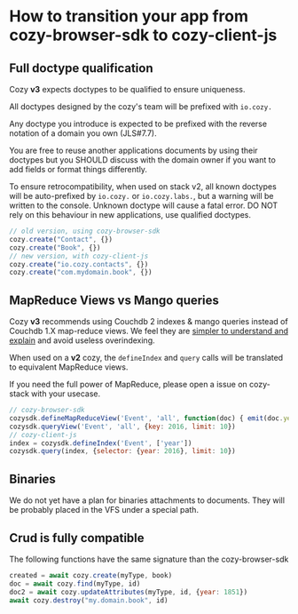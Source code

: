 # How to transition your app from cozy-browser-sdk to cozy-client-js

## Full doctype qualification

Cozy **v3** expects doctypes to be qualified to ensure uniqueness.

All doctypes designed by the cozy's team will be prefixed with `io.cozy.`

Any doctype you introduce is expected to be prefixed with the reverse notation of a domain you own (JLS#7.7).

You are free to reuse another applications documents by using their doctypes but you SHOULD discuss with the domain owner if you want to add fields or format things differently.

To ensure retrocompatibility, when used on stack v2, all known doctypes will be auto-prefixed by `io.cozy.` or `io.cozy.labs.`, but a warning will be written to the console. Unknown doctype will cause a fatal error. DO NOT rely on this behaviour in new applications, use qualified doctypes.


```javascript
// old version, using cozy-browser-sdk
cozy.create("Contact", {})
cozy.create("Book", {})
// new version, with cozy-client-js
cozy.create("io.cozy.contacts", {})
cozy.create("com.mydomain.book", {})
```

## MapReduce Views vs Mango queries

Cozy **v3** recommends using Couchdb 2 indexes & mango queries instead of Couchdb 1.X map-reduce views. We feel they are [simpler to understand and explain](http://cozy.github.io/cozy-browser-sdk/tutorial-mapreduce.html) and avoid useless overindexing.

When used on a **v2** cozy, the `defineIndex` and `query` calls will be translated to equivalent MapReduce views.

If you need the full power of MapReduce, please open a issue on cozy-stack with your usecase.

```javascript
// cozy-browser-sdk
cozysdk.defineMapReduceView('Event', 'all', function(doc) { emit(doc.year); })
cozysdk.queryView('Event', 'all', {key: 2016, limit: 10})
// cozy-client-js
index = cozysdk.defineIndex('Event', ['year'])
cozysdk.query(index, {selector: {year: 2016}, limit: 10})

```

## Binaries

We do not yet have a plan for binaries attachments to documents.
They will be probably placed in the VFS under a special path.

## Crud is fully compatible

The following functions have the same signature than the cozy-browser-sdk
```javascript
created = await cozy.create(myType, book)
doc = await cozy.find(myType, id)
doc2 = await cozy.updateAttributes(myType, id, {year: 1851})
await cozy.destroy("my.domain.book", id)
```
